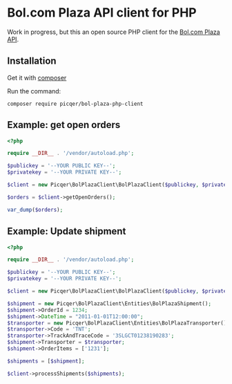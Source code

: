 # Bol.com Plaza API client for PHP
Work in progress, but this an open source PHP client for the [Bol.com Plaza API](https://developers.bol.com/documentatie/plaza-api/).

## Installation
Get it with [composer](https://getcomposer.org)

Run the command:
```
composer require picqer/bol-plaza-php-client
```

## Example: get open orders
```php
<?php

require __DIR__ . '/vendor/autoload.php';

$publickey = '--YOUR PUBLIC KEY--';
$privatekey = '--YOUR PRIVATE KEY--';

$client = new Picqer\BolPlazaClient\BolPlazaClient($publickey, $privatekey);

$orders = $client->getOpenOrders();

var_dump($orders);
```

## Example: Update shipment
```php
<?php

require __DIR__ . '/vendor/autoload.php';

$publickey = '--YOUR PUBLIC KEY--';
$privatekey = '--YOUR PRIVATE KEY--';

$client = new Picqer\BolPlazaClient\BolPlazaClient($publickey, $privatekey);

$shipment = new Picqer\BolPlazaClient\Entities\BolPlazaShipment();
$shipment->OrderId = 1234;
$shipment->DateTime = "2011-01-01T12:00:00";
$transporter = new Picqer\BolPlazaClient\Entities\BolPlazaTransporter();
$transporter->Code = 'TNT';
$transporter->TrackAndTraceCode = '3SLGCT01238190283';
$shipment->Transporter = $transporter;
$shipment->OrderItems = ['1231'];

$shipments = [$shipment];

$client->processShipments($shipments);
```

